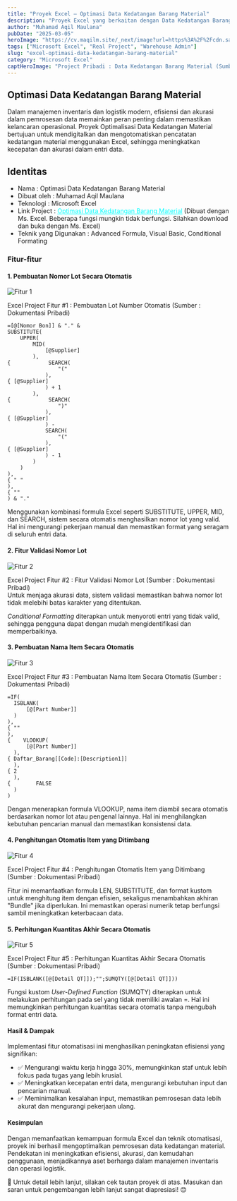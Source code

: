 ```yaml
---
title: "Proyek Excel – Optimasi Data Kedatangan Barang Material"
description: "Proyek Excel yang berkaitan dengan Data Kedatangan Barang Material."
author: "Muhamad Aqil Maulana"
pubDate: "2025-03-05"
heroImage: "https://cv.maqilm.site/_next/image?url=https%3A%2F%2Fcdn.sanity.io%2Fimages%2F5jkamrnf%2Fproduction%2F1119f9fba554d819c9b7eb1f0b917009bfb1c2d8-1918x1006.png&w=1920&q=75"
tags: ["Microsoft Excel", "Real Project", "Warehouse Admin"]
slug: "excel-optimasi-data-kedatangan-barang-material"
category: "Microsoft Excel"
captHeroImage: "Project Pribadi : Data Kedatangan Barang Material (Sumber : Dokumentasi Pribadi)"
---
```


## Optimasi Data Kedatangan Barang Material

Dalam manajemen inventaris dan logistik modern, efisiensi dan akurasi dalam pemrosesan data memainkan peran penting dalam memastikan kelancaran operasional. Proyek Optimalisasi Data Kedatangan Material bertujuan untuk mendigitalkan dan mengotomatiskan pencatatan kedatangan material menggunakan Excel, sehingga meningkatkan kecepatan dan akurasi dalam entri data.

## Identitas

- Nama : Optimasi Data Kedatangan Barang Material
- Dibuat oleh : Muhamad Aqil Maulana
- Teknologi : Microsoft Excel
- Link Project : <a href="https://docs.google.com/spreadsheets/d/13s50FUiCYMHB_VMHJ1sNf2ALasjRcSQT/edit?usp=sharing&ouid=110199591112244620017&rtpof=true&sd=true" target="_blank" style="color:cyan">Optimasi Data Kedatangan Barang Material</a> (Dibuat dengan Ms. Excel. Beberapa fungsi mungkin tidak berfungsi. Silahkan download dan buka dengan Ms. Excel)
- Teknik yang Digunakan : Advanced Formula, Visual Basic, Conditional Formating

### Fitur-fitur

#### 1. Pembuatan Nomor Lot Secara Otomatis

![Fitur 1](https://cv.maqilm.site/_next/image?url=https%3A%2F%2Fcdn.sanity.io%2Fimages%2F5jkamrnf%2Fproduction%2F00c83a63bbd6d353d5937ead34c26e2534e71e12-1918x1020.png&w=1080&q=75)

<figcaption>
    Excel Project Fitur #1 : Pembuatan Lot Number Otomatis (Sumber : Dokumentasi Pribadi)
  </figcaption>

```
=[@[Nomor Bon]] & "." &
SUBSTITUTE(
    UPPER(
        MID(
            [@Supplier]
        ),
{            SEARCH(
                "("
            ),
{ [@Supplier]
            ) + 1
        ),
{            SEARCH(
                ")"
            ),
{ [@Supplier]
            ) -
            SEARCH(
                "("
            ),
{ [@Supplier]
            ) - 1
        )
    )
),
{ " "
),
{ ""
) & "."
```

Menggunakan kombinasi formula Excel seperti SUBSTITUTE, UPPER, MID, dan SEARCH, sistem secara otomatis menghasilkan nomor lot yang valid. Hal ini mengurangi pekerjaan manual dan memastikan format yang seragam di seluruh entri data.

#### 2. Fitur Validasi Nomor Lot

![Fitur 2](https://cv.maqilm.site/_next/image?url=https%3A%2F%2Fcdn.sanity.io%2Fimages%2F5jkamrnf%2Fproduction%2F22eca71e0bc06c60180b56aedcacf1fa0d32c009-1918x1007.png&w=1080&q=75)

<figcaption>
    Excel Project Fitur #2 : Fitur Validasi Nomor Lot (Sumber : Dokumentasi Pribadi)
  </figcaption>
Untuk menjaga akurasi data, sistem validasi memastikan bahwa nomor lot tidak melebihi batas karakter yang ditentukan.

_Conditional Formatting_ diterapkan untuk menyoroti entri yang tidak valid, sehingga pengguna dapat dengan mudah mengidentifikasi dan memperbaikinya.

#### 3. Pembuatan Nama Item Secara Otomatis

![Fitur 3](https://cv.maqilm.site/_next/image?url=https%3A%2F%2Fcdn.sanity.io%2Fimages%2F5jkamrnf%2Fproduction%2F057c91394c80f0f1ecc3c1f2c6293323246fecb0-1918x1013.png&w=1080&q=75)

<figcaption>
    Excel Project Fitur #3 : Pembuatan Nama Item Secara Otomatis (Sumber : Dokumentasi Pribadi)
  </figcaption>

```
=IF(
  ISBLANK(
      [@[Part Number]]
  )
),
{ ""
),
{    VLOOKUP(
      [@[Part Number]]
  ),
{ Daftar_Barang[[Code]:[Description1]]
  ),
{ 2
  ),
{        FALSE
  )
)
```

Dengan menerapkan formula VLOOKUP, nama item diambil secara otomatis berdasarkan nomor lot atau pengenal lainnya. Hal ini menghilangkan kebutuhan pencarian manual dan memastikan konsistensi data.

#### 4. Penghitungan Otomatis Item yang Ditimbang

![Fitur 4](https://cv.maqilm.site/_next/image?url=https%3A%2F%2Fcdn.sanity.io%2Fimages%2F5jkamrnf%2Fproduction%2Fc5090eff5865a51946ddcb8a91027d08d888a9f4-1918x1059.png&w=1080&q=75)

<figcaption>
    Excel Project Fitur #4 : Penghitungan Otomatis Item yang Ditimbang (Sumber : Dokumentasi Pribadi)
  </figcaption>

Fitur ini memanfaatkan formula LEN, SUBSTITUTE, dan format kustom untuk menghitung item dengan efisien, sekaligus menambahkan akhiran "Bundle" jika diperlukan. Ini memastikan operasi numerik tetap berfungsi sambil meningkatkan keterbacaan data.

#### 5. Perhitungan Kuantitas Akhir Secara Otomatis

![Fitur 5](https://cv.maqilm.site/_next/image?url=https%3A%2F%2Fcdn.sanity.io%2Fimages%2F5jkamrnf%2Fproduction%2F2f18c4b8f5e87fdf79f77fb097088a60fc723ed2-1918x1011.png&w=1080&q=75)

<figcaption>
    Excel Project Fitur #5 : Perhitungan Kuantitas Akhir Secara Otomatis (Sumber : Dokumentasi Pribadi)
  </figcaption>

```
=IF(ISBLANK([@[Detail QT]]);"";SUMQTY([@[Detail QT]]))
```

Fungsi kustom _User-Defined Function_ (SUMQTY) diterapkan untuk melakukan perhitungan pada sel yang tidak memiliki awalan =. Hal ini memungkinkan perhitungan kuantitas secara otomatis tanpa mengubah format entri data.

#### Hasil & Dampak
Implementasi fitur otomatisasi ini menghasilkan peningkatan efisiensi yang signifikan:

- ✅ Mengurangi waktu kerja hingga 30%, memungkinkan staf untuk lebih fokus pada tugas yang lebih krusial.
- ✅ Meningkatkan kecepatan entri data, mengurangi kebutuhan input dan pencarian manual.
- ✅ Meminimalkan kesalahan input, memastikan pemrosesan data lebih akurat dan mengurangi pekerjaan ulang.

#### Kesimpulan
Dengan memanfaatkan kemampuan formula Excel dan teknik otomatisasi, proyek ini berhasil mengoptimalkan pemrosesan data kedatangan material. Pendekatan ini meningkatkan efisiensi, akurasi, dan kemudahan penggunaan, menjadikannya aset berharga dalam manajemen inventaris dan operasi logistik.

🔗 Untuk detail lebih lanjut, silakan cek tautan proyek di atas. Masukan dan saran untuk pengembangan lebih lanjut sangat diapresiasi! 😊